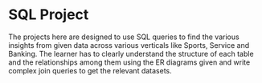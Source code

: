 # SQL Project
The projects here are designed to use SQL queries to find the various insights from given data across various verticals like Sports, Service and Banking. The learner has to clearly understand the structure of each table and the relationships among them using the ER diagrams given and write complex join queries to get the relevant datasets.
